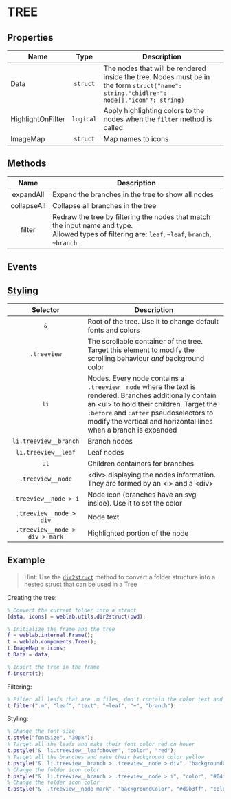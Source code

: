 # TREE


## Properties

| Name 	    | Type  | Description                       |
|-------	|:-:	|------------------------------	|
| Data     	| `struct`| The nodes that will be rendered inside the tree. Nodes must be in the form `struct("name": string,"chidlren": node[],"icon"?: string)` 	|
| HighlightOnFilter  | `logical`	| Apply highlighting colors to the nodes when the `filter` method is called                        	|
| ImageMap  | `struct`	| Map names to icons                       	|

## Methods

| Name  	| Description   	|
|:-:	|---	|
| expandAll   	| Expand the branches in the tree to show all nodes |
| collapseAll  	| Collapse all branches in the tree  	|
| filter  	    | Redraw the tree by filtering the nodes that match the input name and type.<br> Allowed types of filtering are: `leaf`, `~leaf`, `branch`, `~branch`. </br>  	|

## Events

## [Styling](../styling.md) 

| Selector  	| Description   	|
|:-:	|---	|
| `&`   | Root of the tree. Use it to change default fonts and colors|
| `.treeview`   	| The scrollable container of the tree. Target this element to modify the scrolling behaviour *and* background color |
| `li`   	| Nodes. Every node contains a `.treeview__node` where the text is rendered. Branches additionally contain an \<ul> to hold their children. Target the `:before` and `:after` pseudoselectors to modify the vertical and horizontal lines when a branch is expanded|
| `li.treeview__branch`   	| Branch nodes   |
| `li.treeview__leaf`   	| Leaf nodes   |
| `ul`   	| Children containers for branches|
| `.treeview__node`   	| \<div> displaying the nodes information. They are formed by an \<i> and a \<div>|
| `.treeview__node > i`   	| Node icon (branches have an svg inside). Use it to set the color|
| `.treeview__node > div`   | Node text|
| `.treeview__node > div > mark`   | Highlighted portion of the node|

## Example

> Hint: Use the [`dir2struct`](/%2Bweblab/%2Butils/dir2struct.m) method to convert a folder structure into a nested struct that can be used in a Tree

Creating the tree:

```matlab
% Convert the current folder into a struct 
[data, icons] = weblab.utils.dir2struct(pwd);

% Initialize the frame and the tree
f = weblab.internal.Frame();
t = weblab.components.Tree();
t.ImageMap = icons;
t.Data = data;

% Insert the tree in the frame
f.insert(t);
```

Filtering:
```matlab
% Filter all leafs that are .m files, don't contain the color text and are inside a package"
t.filter(".m", "leaf", "text", "~leaf", "+", "branch");
```


Styling:

```matlab
% Change the font size
t.style("fontSize", "30px");
% Target all the leafs and make their font color red on hover
t.pstyle("&  li.treeview__leaf:hover", "color", "red");
% Target all the branches and make their background color yellow
t.pstyle("&  li.treeview__branch > .treeview__node > div", "backgroundColor", "#e6f7ff");
% Change the folder icon color
t.pstyle("&  li.treeview__branch > .treeview__node > i", "color", "#04f3cc");
% Change the folder icon color
t.pstyle("&  .treeview__node mark", "backgroundColor", "#d9b3ff", "color", "red");
```
